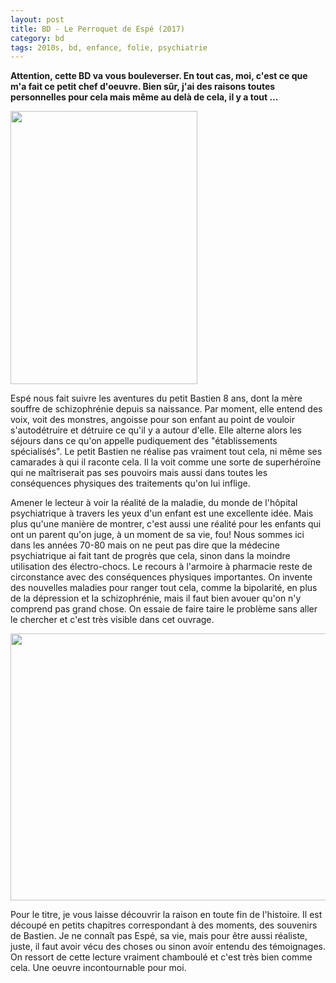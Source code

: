 ```yaml
---
layout: post
title: BD - Le Perroquet de Espé (2017)
category: bd
tags: 2010s, bd, enfance, folie, psychiatrie
---
```

**Attention, cette BD va vous bouleverser. En tout cas, moi, c'est ce que m'a fait ce petit chef d'oeuvre. Bien sûr, j'ai des raisons toutes personnelles pour cela mais même au delà de cela, il y a tout ...**

<img class="alignleft size-full wp-image-21180" src="https://cheziceman.files.wordpress.com/2017/09/perroquet3.png" alt="" width="299" height="437" />

Espé nous fait suivre les aventures du petit Bastien 8 ans, dont la mère souffre de schizophrénie depuis sa naissance. Par moment, elle entend des voix, voit des monstres, angoisse pour son enfant au point de vouloir s'autodétruire et détruire ce qu'il y a autour d'elle. Elle alterne alors les séjours dans ce qu'on appelle pudiquement des "établissements spécialisés". Le petit Bastien ne réalise pas vraiment tout cela, ni même ses camarades à qui il raconte cela. Il la voit comme une sorte de superhéroïne qui ne maîtriserait pas ses pouvoirs mais aussi dans toutes les conséquences physiques des traitements qu'on lui inflige.

Amener le lecteur à voir la réalité de la maladie, du monde de l'hôpital psychiatrique à travers les yeux d'un enfant est une excellente idée. Mais plus qu'une manière de montrer, c'est aussi une réalité pour les enfants qui ont un parent qu'on juge, à un moment de sa vie, fou! Nous sommes ici dans les années 70-80 mais on ne peut pas dire que la médecine psychiatrique ai fait tant de progrès que cela, sinon dans la moindre utilisation des électro-chocs. Le recours à l'armoire à pharmacie reste de circonstance avec des conséquences physiques importantes. On invente des nouvelles maladies pour ranger tout cela, comme la bipolarité, en plus de la dépression et la schizophrénie, mais il faut bien avouer qu'on n'y comprend pas grand chose. On essaie de faire taire le problème sans aller le chercher et c'est très visible dans cet ouvrage.

<img class="aligncenter size-full wp-image-21181" src="https://cheziceman.files.wordpress.com/2017/09/perroquet1.png" alt="" width="704" height="427" />

Pour le titre, je vous laisse découvrir la raison en toute fin de l'histoire. Il est découpé en petits chapitres correspondant à des moments, des souvenirs de Bastien. Je ne connaît pas Espé, sa vie, mais pour être aussi réaliste, juste, il faut avoir vécu des choses ou sinon avoir entendu des témoignages. On ressort de cette lecture vraiment chamboulé et c'est très bien comme cela. Une oeuvre incontournable pour moi.
